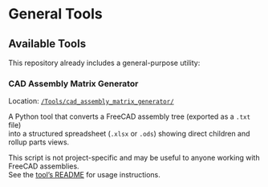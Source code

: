 # General Tools

## Available Tools  

This repository already includes a general-purpose utility:  

### CAD Assembly Matrix Generator  
Location: [`/Tools/cad_assembly_matrix_generator/`](Tools/cad_assembly_matrix_generator/)  

A Python tool that converts a FreeCAD assembly tree (exported as a `.txt` file)  
into a structured spreadsheet (`.xlsx` or `.ods`) showing direct children and rollup parts views.  

This script is not project-specific and may be useful to anyone working with FreeCAD assemblies.  
See the [tool’s README](Tools/cad_assembly_matrix_generator/README.md) for usage instructions.  
